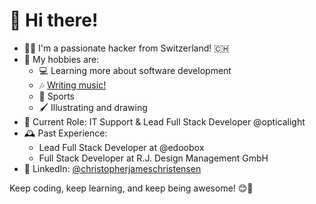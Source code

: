 # 👋 Hi there!

- 👨‍💻 I'm a passionate hacker from Switzerland! 🇨🇭
- 🎸 My hobbies are:
  - 💻 Learning more about software development
  - 🎶 [Writing music!](https://open.spotify.com/intl-de/artist/6gxyJ4bn8G7z7FN3S1e0hH?si=Dg7zQ3zWRXC1FpjcLU5XfA)
  - 🏅 Sports
  - 🖌️ Illustrating and drawing
- 💼 Current Role: IT Support & Lead Full Stack Developer @opticalight 
- 🕰️ Past Experience:
  - Lead Full Stack Developer at @edoobox
  - Full Stack Developer at R.J. Design Management GmbH
- 🔗 LinkedIn: [@christopherjameschristensen](https://www.linkedin.com/in/christopherjameschristensen/)

Keep coding, keep learning, and keep being awesome! 😊🌟

<!--
## Tech Stack 🛠️
- **Frontend:** _Your favorite frontend technologies here_
- **Backend:** _Your favorite backend technologies here_
- **Data Science:** _Your data science tools here_

## Hobbies & Interests 🎸📚
- **Music:** _Your favorite instruments or genres_
- **Learning:** Always curious about life, the universe, and everything!-->



